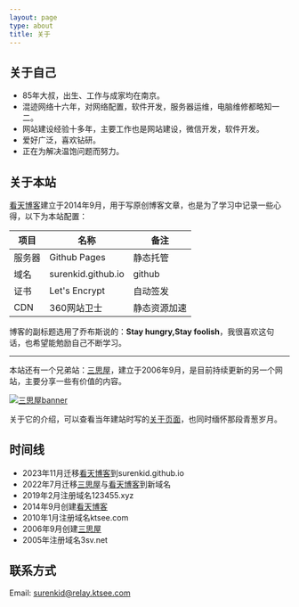 ```yaml
---
layout: page
type: about
title: 关于
---
```


## 关于自己

- 85年大叔，出生、工作与成家均在南京。
- 混迹网络十六年，对网络配置，软件开发，服务器运维，电脑维修都略知一二。
- 网站建设经验十多年，主要工作也是网站建设，微信开发，软件开发。
- 爱好广泛，喜欢钻研。
- 正在为解决温饱问题而努力。

## 关于本站

[看天博客](https://surenkid.github.io/)建立于2014年9月，用于写原创博客文章，也是为了学习中记录一些心得，以下为本站配置：

| 项目     | 名称                | 备注         |
| -------- | -------------       | ------------ |
| 服务器   | Github Pages        | 静态托管     |
| 域名     | surenkid.github.io  | github       |
| 证书     | Let's Encrypt       | 自动签发     |
| CDN      | 360网站卫士         | 静态资源加速 |

博客的副标题选用了乔布斯说的：**Stay hungry,Stay foolish**，我很喜欢这句话，也希望能勉励自己不断学习。

---

本站还有一个兄弟站：[三思屋](https://3sv.8dry.com/)，建立于2006年9月，是目前持续更新的另一个网站，主要分享一些有价值的内容。

[![三思屋banner](https://static.ktsee.com/s1/2016/05/20160502121945434.jpg)](https://3sv.8dry.com/p/about.html)

关于它的介绍，可以查看当年建站时写的[关于页面](https://3sv.8dry.com/p/about.html)，也同时缅怀那段青葱岁月。

## 时间线

- 2023年11月迁移[看天博客](https://surenkid.github.io/)到surenkid.github.io
- 2022年7月迁移[三思屋](https://3sv.8dry.com/)与[看天博客](https://surenkid.github.io/)到新域名
- 2019年2月注册域名123455.xyz
- 2014年9月创建[看天博客](https://surenkid.github.io/)
- 2010年1月注册域名ktsee.com
- 2006年9月创建[三思屋](https://web.archive.org/web/20070208022838/http://3sv.net/)
- 2005年注册域名3sv.net

## 联系方式
Email: [surenkid@relay.ktsee.com](mailto:surenkid@relay.ktsee.com)
